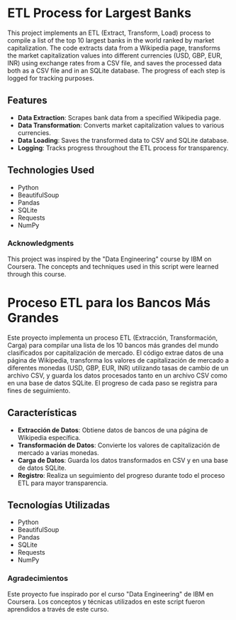 # ETL Process for Largest Banks
This project implements an ETL (Extract, Transform, Load) process to compile a list of the top 10 largest banks in the world ranked by market capitalization. The code extracts data from a Wikipedia page, transforms the market capitalization values into different currencies (USD, GBP, EUR, INR) using exchange rates from a CSV file, and saves the processed data both as a CSV file and in an SQLite database. The progress of each step is logged for tracking purposes.
## Features
- **Data Extraction**: Scrapes bank data from a specified Wikipedia page.
- **Data Transformation**: Converts market capitalization values to various currencies.
- **Data Loading**: Saves the transformed data to CSV and SQLite database.
- **Logging**: Tracks progress throughout the ETL process for transparency.
## Technologies Used
- Python
- BeautifulSoup
- Pandas
- SQLite
- Requests
- NumPy
### Acknowledgments
This project was inspired by the "Data Engineering" course by IBM on Coursera. The concepts and techniques used in this script were learned through this course.

# Proceso ETL para los Bancos Más Grandes
Este proyecto implementa un proceso ETL (Extracción, Transformación, Carga) para compilar una lista de los 10 bancos más grandes del mundo clasificados por capitalización de mercado. El código extrae datos de una página de Wikipedia, transforma los valores de capitalización de mercado a diferentes monedas (USD, GBP, EUR, INR) utilizando tasas de cambio de un archivo CSV, y guarda los datos procesados tanto en un archivo CSV como en una base de datos SQLite. El progreso de cada paso se registra para fines de seguimiento.
## Características
- **Extracción de Datos**: Obtiene datos de bancos de una página de Wikipedia específica.
- **Transformación de Datos**: Convierte los valores de capitalización de mercado a varias monedas.
- **Carga de Datos**: Guarda los datos transformados en CSV y en una base de datos SQLite.
- **Registro**: Realiza un seguimiento del progreso durante todo el proceso ETL para mayor transparencia.
## Tecnologías Utilizadas
- Python
- BeautifulSoup
- Pandas
- SQLite
- Requests
- NumPy
 ### Agradecimientos
Este proyecto fue inspirado por el curso "Data Engineering" de IBM en Coursera. Los conceptos y técnicas utilizados en este script fueron aprendidos a través de este curso.
